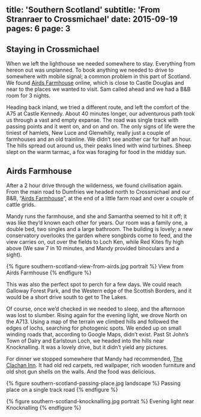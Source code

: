 title: 'Southern Scotland'
subtitle: 'From Stranraer to Crossmichael'
date: 2015-09-19
pages: 6
page: 3
---

## Staying in Crossmichael

When we left the lighthouse we needed somewhere to stay. Everything from hereon out was unplanned. To book anything we needed to drive to somewhere with mobile signal; a common problem in this part of Scotland. We found [Airds Farmhouse](http://www.airds.com/) online, which is close to Castle Douglas and near to the places we wanted to visit. Sam called ahead and we had a B&B room for 3 nights.

Heading back inland, we tried a different route, and left the comfort of the A75 at Castle Kennedy. About 40 minutes longer, our adventurous path took us through a vast and empty expanse. The road was single track with passing points and it went on, and on and on. The only signs of life were the tiniest of hamlets, New Luce and Glenwhilly, really just a couple of farmhouses and an old trainline. We didn’t see another car for half an hour. The hills spread out around us, their peaks lined with wind turbines. Sheep slept on the warm tarmac, a fox was foraging for food in the midday sun.

## Airds Farmhouse

After a 2 hour drive through the wilderness, we found civilisation again. From the main road to Dumfries we headed north to Crossmichael and our B&B, “[Airds Farmhouse](http://www.airds.com/)”, at the end of a little farm road and over a couple of cattle grids.

Mandy runs the farmhouse, and she and Samantha seemed to hit it off; it was like they’d known each other for years. Our room was a family one, a double bed, two singles and a large bathroom. The building is lovely; a new conservatory overlooks the garden where songbirds come to feed, and the view carries on, out over the fields to Loch Ken, while Red Kites fly high above (We saw 7 in 10 minutes, and Mandy provided binoculars and a sight).

{% figure southern-scotland-view-from-airds.jpg portrait %}
View from Airds Farmhouse
{% endfigure %}

This was also the perfect spot to perch for a few days. We could reach Galloway Forest Park, and the Western edge of the Scottish Borders, and it would be a short drive south to get to The Lakes.

Of course, once we’d checked in we needed to sleep, and the afternoon was lost to slumber. Rising again for the evening light, we drove North on the A713. Using a map of the terrain we climbed hills and followed the edges of lochs, searching for photogenic spots. We ended up on small winding roads that, according to Google Maps, didn’t exist. Past St John’s Town of Dalry and Earlstoun Loch, we headed into the hills near Knocknalling. It was a lovely drive, but it didn’t yield any pictures.

For dinner we stopped somewhere that Mandy had recommended, [The Clachan Inn](http://www.theclachaninn.co.uk/). It had old red carpets, red wallpaper, rich wooden furniture and old shot gun shells on the walls. And the food was delicious.

{% figure southern-scotland-passing-place.jpg landscape %}
Passing place on a single track road
{% endfigure %}

{% figure southern-scotland-knocknalling.jpg portrait %}
Evening light near Knocknalling
{% endfigure %}
